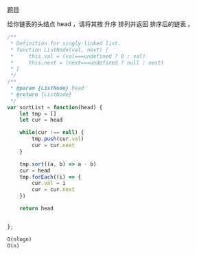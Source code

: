 [题目](https://leetcode.cn/problems/sort-list/description/)

给你链表的头结点 head ，请将其按 升序 排列并返回 排序后的链表 。

```js
/**
 * Definition for singly-linked list.
 * function ListNode(val, next) {
 *     this.val = (val===undefined ? 0 : val)
 *     this.next = (next===undefined ? null : next)
 * }
 */
/**
 * @param {ListNode} head
 * @return {ListNode}
 */
var sortList = function(head) {
    let tmp = []
    let cur = head

    while(cur !== null) {
        tmp.push(cur.val)
        cur = cur.next
    }

    tmp.sort((a, b) => a - b)
    cur = head
    tmp.forEach((i) => {
        cur.val = i
        cur = cur.next
    })

    return head


};

O(nlogn)
O(n)
```